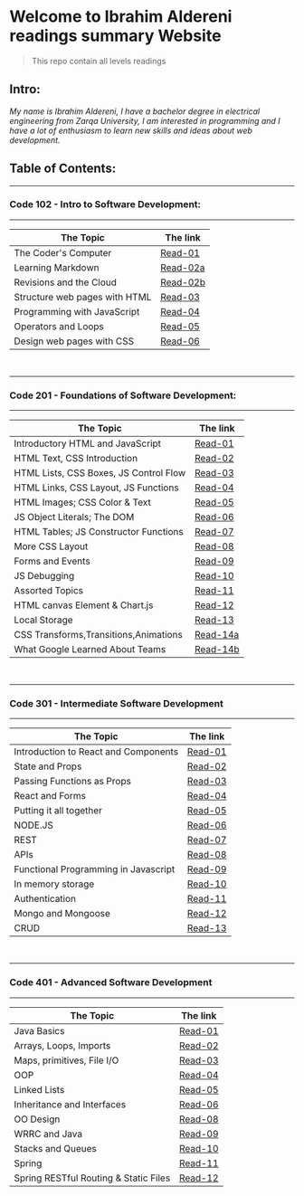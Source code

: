 # Welcome to Ibrahim Aldereni readings summary Website

> This repo contain all levels readings

## **Intro:**

_My name is Ibrahim Aldereni, I have a bachelor degree in electrical engineering from Zarqa University, I am interested in programming and I have a lot of enthusiasm to learn new skills and ideas about web development._

## **Table of Contents:**

---

### Code 102 - Intro to Software Development:

---

| The Topic                     | The link                        |
| ----------------------------- | ------------------------------- |
| The Coder's Computer          | [Read-01](code-102/read01.md)   |
| Learning Markdown             | [Read-02a](code-102/read02a.md) |
| Revisions and the Cloud       | [Read-02b](code-102/read02b.md) |
| Structure web pages with HTML | [Read-03](code-102/read03.md)   |
| Programming with JavaScript   | [Read-04](code-102/read04.md)   |
| Operators and Loops           | [Read-05](code-102/read05.md)   |
| Design web pages with CSS     | [Read-06](code-102/read06.md)   |

<br />

---

### Code 201 - Foundations of Software Development:

---

| The Topic                              | The link                          |
| -------------------------------------- | --------------------------------- |
| Introductory HTML and JavaScript       | [Read-01](code-201/class-01.md)   |
| HTML Text, CSS Introduction            | [Read-02](code-201/class-02.md)   |
| HTML Lists, CSS Boxes, JS Control Flow | [Read-03](code-201/class-03.md)   |
| HTML Links, CSS Layout, JS Functions   | [Read-04](code-201/class-04.md)   |
| HTML Images; CSS Color & Text          | [Read-05](code-201/class-05.md)   |
| JS Object Literals; The DOM            | [Read-06](code-201/class-06.md)   |
| HTML Tables; JS Constructor Functions  | [Read-07](code-201/class-07.md)   |
| More CSS Layout                        | [Read-08](code-201/class-08.md)   |
| Forms and Events                       | [Read-09](code-201/class-09.md)   |
| JS Debugging                           | [Read-10](code-201/class-10.md)   |
| Assorted Topics                        | [Read-11](code-201/class-11.md)   |
| HTML canvas Element & Chart.js         | [Read-12](code-201/class-12.md)   |
| Local Storage                          | [Read-13](code-201/class-13.md)   |
| CSS Transforms,Transitions,Animations  | [Read-14a](code-201/class-14a.md) |
| What Google Learned About Teams        | [Read-14b](code-201/class-14b.md) |

<br />

---

### Code 301 - Intermediate Software Development

---

| The Topic                            | The link                       |
| ------------------------------------ | ------------------------------ |
| Introduction to React and Components | [Read-01](code-301/class01.md) |
| State and Props                      | [Read-02](code-301/class02.md) |
| Passing Functions as Props           | [Read-03](code-301/class03.md) |
| React and Forms                      | [Read-04](code-301/class04.md) |
| Putting it all together              | [Read-05](code-301/class05.md) |
| NODE.JS                              | [Read-06](code-301/class06.md) |
| REST                                 | [Read-07](code-301/class07.md) |
| APIs                                 | [Read-08](code-301/class08.md) |
| Functional Programming in Javascript | [Read-09](code-301/class09.md) |
| In memory storage                    | [Read-10](code-301/class10.md) |
| Authentication                       | [Read-11](code-301/class11.md) |
| Mongo and Mongoose                   | [Read-12](code-301/class12.md) |
| CRUD                                 | [Read-13](code-301/class13.md) |

<br />

---

### Code 401 - Advanced Software Development

---

| The Topic                             | The link                       |
| ------------------------------------- | ------------------------------ |
| Java Basics                           | [Read-01](code-401/class01.md) |
| Arrays, Loops, Imports                | [Read-02](code-401/class02.md) |
| Maps, primitives, File I/O            | [Read-03](code-401/class03.md) |
| OOP                                   | [Read-04](code-401/class04.md) |
| Linked Lists                          | [Read-05](code-401/class05.md) |
| Inheritance and Interfaces            | [Read-06](code-401/class06.md) |
| OO Design                             | [Read-08](code-401/class08.md) |
| WRRC and Java                         | [Read-09](code-401/class09.md) |
| Stacks and Queues                     | [Read-10](code-401/class10.md) |
| Spring                                | [Read-11](code-401/class11.md) |
| Spring RESTful Routing & Static Files | [Read-12](code-401/class12.md) |
